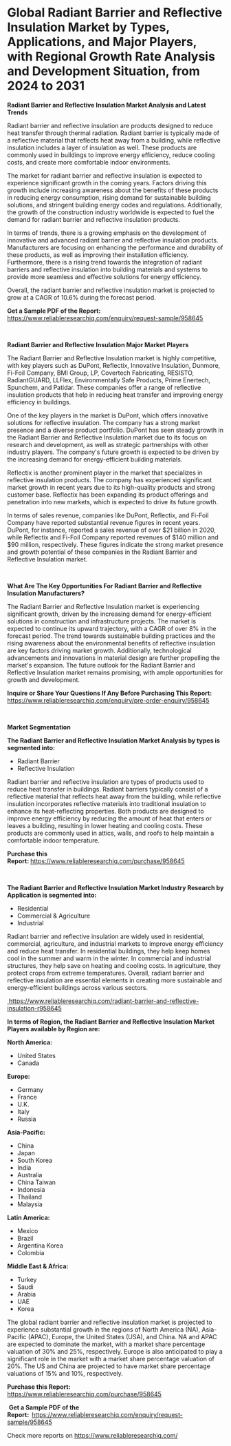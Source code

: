 <p><h1>Global Radiant Barrier and Reflective Insulation Market by Types, Applications, and Major Players, with Regional Growth Rate Analysis and Development Situation, from 2024 to 2031</h1></p><p><strong>Radiant Barrier and Reflective Insulation Market Analysis and Latest Trends</strong></p>
<p><p>Radiant barrier and reflective insulation are products designed to reduce heat transfer through thermal radiation. Radiant barrier is typically made of a reflective material that reflects heat away from a building, while reflective insulation includes a layer of insulation as well. These products are commonly used in buildings to improve energy efficiency, reduce cooling costs, and create more comfortable indoor environments.</p><p>The market for radiant barrier and reflective insulation is expected to experience significant growth in the coming years. Factors driving this growth include increasing awareness about the benefits of these products in reducing energy consumption, rising demand for sustainable building solutions, and stringent building energy codes and regulations. Additionally, the growth of the construction industry worldwide is expected to fuel the demand for radiant barrier and reflective insulation products.</p><p>In terms of trends, there is a growing emphasis on the development of innovative and advanced radiant barrier and reflective insulation products. Manufacturers are focusing on enhancing the performance and durability of these products, as well as improving their installation efficiency. Furthermore, there is a rising trend towards the integration of radiant barriers and reflective insulation into building materials and systems to provide more seamless and effective solutions for energy efficiency.</p><p>Overall, the radiant barrier and reflective insulation market is projected to grow at a CAGR of 10.6% during the forecast period.</p></p>
<p><strong>Get a Sample PDF of the Report:&nbsp;</strong> <a href="https://www.reliableresearchiq.com/enquiry/request-sample/958645">https://www.reliableresearchiq.com/enquiry/request-sample/958645</a></p>
<p>&nbsp;</p>
<p><strong>Radiant Barrier and Reflective Insulation Major Market Players</strong></p>
<p><p>The Radiant Barrier and Reflective Insulation market is highly competitive, with key players such as DuPont, Reflectix, Innovative Insulation, Dunmore, Fi-Foil Company, BMI Group, LP, Covertech Fabricating, RESISTO, RadiantGUARD, LLFlex, Environmentally Safe Products, Prime Enertech, Spunchem, and Patidar. These companies offer a range of reflective insulation products that help in reducing heat transfer and improving energy efficiency in buildings.</p><p>One of the key players in the market is DuPont, which offers innovative solutions for reflective insulation. The company has a strong market presence and a diverse product portfolio. DuPont has seen steady growth in the Radiant Barrier and Reflective Insulation market due to its focus on research and development, as well as strategic partnerships with other industry players. The company's future growth is expected to be driven by the increasing demand for energy-efficient building materials.</p><p>Reflectix is another prominent player in the market that specializes in reflective insulation products. The company has experienced significant market growth in recent years due to its high-quality products and strong customer base. Reflectix has been expanding its product offerings and penetration into new markets, which is expected to drive its future growth.</p><p>In terms of sales revenue, companies like DuPont, Reflectix, and Fi-Foil Company have reported substantial revenue figures in recent years. DuPont, for instance, reported a sales revenue of over $21 billion in 2020, while Reflectix and Fi-Foil Company reported revenues of $140 million and $90 million, respectively. These figures indicate the strong market presence and growth potential of these companies in the Radiant Barrier and Reflective Insulation market.</p></p>
<p>&nbsp;</p>
<p><strong>What Are The Key Opportunities For Radiant Barrier and Reflective Insulation Manufacturers?</strong></p>
<p><p>The Radiant Barrier and Reflective Insulation market is experiencing significant growth, driven by the increasing demand for energy-efficient solutions in construction and infrastructure projects. The market is expected to continue its upward trajectory, with a CAGR of over 8% in the forecast period. The trend towards sustainable building practices and the rising awareness about the environmental benefits of reflective insulation are key factors driving market growth. Additionally, technological advancements and innovations in material design are further propelling the market's expansion. The future outlook for the Radiant Barrier and Reflective Insulation market remains promising, with ample opportunities for growth and development.</p></p>
<p><strong>Inquire or Share Your Questions If Any Before Purchasing This Report:</strong> <a href="https://www.reliableresearchiq.com/enquiry/pre-order-enquiry/958645">https://www.reliableresearchiq.com/enquiry/pre-order-enquiry/958645</a></p>
<p>&nbsp;</p>
<p><strong>Market Segmentation</strong></p>
<p><strong>The Radiant Barrier and Reflective Insulation Market Analysis by types is segmented into:</strong></p>
<p><ul><li>Radiant Barrier</li><li>Reflective Insulation</li></ul></p>
<p><p>Radiant barrier and reflective insulation are types of products used to reduce heat transfer in buildings. Radiant barriers typically consist of a reflective material that reflects heat away from the building, while reflective insulation incorporates reflective materials into traditional insulation to enhance its heat-reflecting properties. Both products are designed to improve energy efficiency by reducing the amount of heat that enters or leaves a building, resulting in lower heating and cooling costs. These products are commonly used in attics, walls, and roofs to help maintain a comfortable indoor temperature.</p></p>
<p><strong>Purchase this Report:&nbsp;</strong><a href="https://www.reliableresearchiq.com/purchase/958645">https://www.reliableresearchiq.com/purchase/958645</a></p>
<p>&nbsp;</p>
<p><strong>The Radiant Barrier and Reflective Insulation Market Industry Research by Application is segmented into:</strong></p>
<p><ul><li>Residential</li><li>Commercial & Agriculture</li><li>Industrial</li></ul></p>
<p><p>Radiant barrier and reflective insulation are widely used in residential, commercial, agriculture, and industrial markets to improve energy efficiency and reduce heat transfer. In residential buildings, they help keep homes cool in the summer and warm in the winter. In commercial and industrial structures, they help save on heating and cooling costs. In agriculture, they protect crops from extreme temperatures. Overall, radiant barrier and reflective insulation are essential elements in creating more sustainable and energy-efficient buildings across various sectors.</p></p>
<p><a href="https://www.reliableresearchiq.com/radiant-barrier-and-reflective-insulation-r958645">&nbsp;https://www.reliableresearchiq.com/radiant-barrier-and-reflective-insulation-r958645</a></p>
<p><strong>In terms of Region, the Radiant Barrier and Reflective Insulation Market Players available by Region are:</strong></p>
<p>
    <p> <strong> North America: </strong>
        <ul>
            <li>United States</li>
            <li>Canada</li>
        </ul>
        </p> 
    <p> <strong> Europe: </strong>
        <ul>
            <li>Germany</li>
            <li>France</li>
            <li>U.K.</li>
            <li>Italy</li>
            <li>Russia</li>
        </ul>
        </p> 
    <p> <strong> Asia-Pacific: </strong>
        <ul>
            <li>China</li>
            <li>Japan</li>
            <li>South Korea</li>
            <li>India</li>
            <li>Australia</li>
            <li>China Taiwan</li>
            <li>Indonesia</li>
            <li>Thailand</li>
            <li>Malaysia</li>
        </ul>
        </p> 
    <p> <strong> Latin America: </strong>
        <ul>
            <li>Mexico</li>
            <li>Brazil</li>
            <li>Argentina Korea</li>
            <li>Colombia</li>
        </ul>
        </p> 
    <p> <strong> Middle East & Africa: </strong>
        <ul>
            <li>Turkey</li>
            <li>Saudi</li>
            <li>Arabia</li>
            <li>UAE</li>
            <li>Korea</li>
        </ul>
    </p>
    </p>
<p><p>The global radiant barrier and reflective insulation market is projected to experience substantial growth in the regions of North America (NA), Asia-Pacific (APAC), Europe, the United States (USA), and China. NA and APAC are expected to dominate the market, with a market share percentage valuation of 30% and 25%, respectively. Europe is also anticipated to play a significant role in the market with a market share percentage valuation of 20%. The US and China are projected to have market share percentage valuations of 15% and 10%, respectively.</p></p>
<p><strong>Purchase this Report: </strong><a href="https://www.reliableresearchiq.com/purchase/958645">https://www.reliableresearchiq.com/purchase/958645</a></p>
<p>&nbsp;<strong>Get a Sample PDF of the Report:&nbsp;&nbsp;</strong><a href="https://www.reliableresearchiq.com/enquiry/request-sample/958645">https://www.reliableresearchiq.com/enquiry/request-sample/958645</a></p>
<p><strong></strong></p>
<p>Check more reports on <a href="https://www.reliableresearchiq.com/">https://www.reliableresearchiq.com/</a></p>
